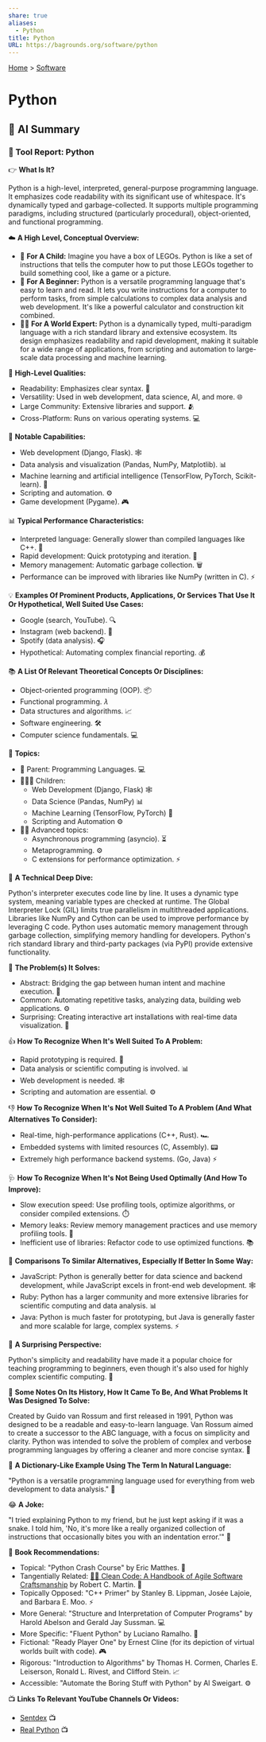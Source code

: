 ```yaml
---
share: true
aliases:
  - Python
title: Python
URL: https://bagrounds.org/software/python
---
```

[Home](../index.md) > [Software](./index.md)  
# Python  
  
## 🤖 AI Summary  
### 🔨 Tool Report: Python  
  
👉 **What Is It?**  
  
Python is a high-level, interpreted, general-purpose programming language. It emphasizes code readability with its significant use of whitespace. It's dynamically typed and garbage-collected. It supports multiple programming paradigms, including structured (particularly procedural), object-oriented, and functional programming.  
  
☁️ **A High Level, Conceptual Overview:**  
  
* 🍼 **For A Child:** Imagine you have a box of LEGOs. Python is like a set of instructions that tells the computer how to put those LEGOs together to build something cool, like a game or a picture.  
* 🏁 **For A Beginner:** Python is a versatile programming language that's easy to learn and read. It lets you write instructions for a computer to perform tasks, from simple calculations to complex data analysis and web development. It's like a powerful calculator and construction kit combined.  
* 🧙‍♂️ **For A World Expert:** Python is a dynamically typed, multi-paradigm language with a rich standard library and extensive ecosystem. Its design emphasizes readability and rapid development, making it suitable for a wide range of applications, from scripting and automation to large-scale data processing and machine learning.  
  
🌟 **High-Level Qualities:**  
  
* Readability: Emphasizes clear syntax. 📖  
* Versatility: Used in web development, data science, AI, and more. 🌐  
* Large Community: Extensive libraries and support. 🫂  
* Cross-Platform: Runs on various operating systems. 💻  
  
🚀 **Notable Capabilities:**  
  
* Web development (Django, Flask). 🕸️  
* Data analysis and visualization (Pandas, NumPy, Matplotlib). 📊  
* Machine learning and artificial intelligence (TensorFlow, PyTorch, Scikit-learn). 🤖  
* Scripting and automation. ⚙️  
* Game development (Pygame). 🎮  
  
📊 **Typical Performance Characteristics:**  
  
* Interpreted language: Generally slower than compiled languages like C++. 🐢  
* Rapid development: Quick prototyping and iteration. 🚀  
* Memory management: Automatic garbage collection. 🗑️  
* Performance can be improved with libraries like NumPy (written in C). ⚡  
  
💡 **Examples Of Prominent Products, Applications, Or Services That Use It Or Hypothetical, Well Suited Use Cases:**  
  
* Google (search, YouTube). 🔍  
* Instagram (web backend). 📸  
* Spotify (data analysis). 🎧  
* Hypothetical: Automating complex financial reporting. 💰  
  
📚 **A List Of Relevant Theoretical Concepts Or Disciplines:**  
  
* Object-oriented programming (OOP). 📦  
* Functional programming. 𝜆  
* Data structures and algorithms. 📈  
* Software engineering. 🛠️  
* Computer science fundamentals. 💻  
  
🌲 **Topics:**  
  
* 👶 Parent: Programming Languages. 💻  
* 👩‍👧‍👦 Children:  
    * Web Development (Django, Flask) 🕸️  
    * Data Science (Pandas, NumPy) 📊  
    * Machine Learning (TensorFlow, PyTorch) 🤖  
    * Scripting and Automation ⚙️  
* 🧙‍♂️ Advanced topics:  
    * Asynchronous programming (asyncio). ⏳  
    * Metaprogramming. ⚙️  
    * C extensions for performance optimization. ⚡  
  
🔬 **A Technical Deep Dive:**  
  
Python's interpreter executes code line by line. It uses a dynamic type system, meaning variable types are checked at runtime. The Global Interpreter Lock (GIL) limits true parallelism in multithreaded applications. Libraries like NumPy and Cython can be used to improve performance by leveraging C code. Python uses automatic memory management through garbage collection, simplifying memory handling for developers. Python's rich standard library and third-party packages (via PyPI) provide extensive functionality.  
  
🧩 **The Problem(s) It Solves:**  
  
* Abstract: Bridging the gap between human intent and machine execution. 🌉  
* Common: Automating repetitive tasks, analyzing data, building web applications. ⚙️  
* Surprising: Creating interactive art installations with real-time data visualization. 🎨  
  
👍 **How To Recognize When It's Well Suited To A Problem:**  
  
* Rapid prototyping is required. 🚀  
* Data analysis or scientific computing is involved. 📊  
* Web development is needed. 🕸️  
* Scripting and automation are essential. ⚙️  
  
👎 **How To Recognize When It's Not Well Suited To A Problem (And What Alternatives To Consider):**  
  
* Real-time, high-performance applications (C++, Rust). 🏎️  
* Embedded systems with limited resources (C, Assembly). 📟  
* Extremely high performance backend systems. (Go, Java) ⚡  
  
🩺 **How To Recognize When It's Not Being Used Optimally (And How To Improve):**  
  
* Slow execution speed: Use profiling tools, optimize algorithms, or consider compiled extensions. ⏱️  
* Memory leaks: Review memory management practices and use memory profiling tools. 🧠  
* Inefficient use of libraries: Refactor code to use optimized functions. 📚  
  
🔄 **Comparisons To Similar Alternatives, Especially If Better In Some Way:**  
  
* JavaScript: Python is generally better for data science and backend development, while JavaScript excels in front-end web development. 🕸️  
* Ruby: Python has a larger community and more extensive libraries for scientific computing and data analysis. 📊  
* Java: Python is much faster for prototyping, but Java is generally faster and more scalable for large, complex systems. ⚡  
  
🤯 **A Surprising Perspective:**  
  
Python's simplicity and readability have made it a popular choice for teaching programming to beginners, even though it's also used for highly complex scientific computing. 🤯  
  
📜 **Some Notes On Its History, How It Came To Be, And What Problems It Was Designed To Solve:**  
  
Created by Guido van Rossum and first released in 1991, Python was designed to be a readable and easy-to-learn language. Van Rossum aimed to create a successor to the ABC language, with a focus on simplicity and clarity. Python was intended to solve the problem of complex and verbose programming languages by offering a cleaner and more concise syntax. 📖  
  
📝 **A Dictionary-Like Example Using The Term In Natural Language:**  
  
"Python is a versatile programming language used for everything from web development to data analysis." 🐍  
  
😂 **A Joke:**  
  
"I tried explaining Python to my friend, but he just kept asking if it was a snake. I told him, 'No, it's more like a really organized collection of instructions that occasionally bites you with an indentation error.'" 🤣  
  
📖 **Book Recommendations:**  
  
* Topical: "Python Crash Course" by Eric Matthes. 🐍  
* Tangentially Related: [🧼💾 Clean Code: A Handbook of Agile Software Craftsmanship](../books/clean-code.md) by Robert C. Martin. 🧹  
* Topically Opposed: "C++ Primer" by Stanley B. Lippman, Josée Lajoie, and Barbara E. Moo. ⚡  
* More General: "Structure and Interpretation of Computer Programs" by Harold Abelson and Gerald Jay Sussman. 💻  
* More Specific: "Fluent Python" by Luciano Ramalho. 📖  
* Fictional: "Ready Player One" by Ernest Cline (for its depiction of virtual worlds built with code). 🎮  
* Rigorous: "Introduction to Algorithms" by Thomas H. Cormen, Charles E. Leiserson, Ronald L. Rivest, and Clifford Stein. 📈  
* Accessible: "Automate the Boring Stuff with Python" by Al Sweigart. ⚙️  
  
📺 **Links To Relevant YouTube Channels Or Videos:**  
  
* [Sentdex](https://www.youtube.com/user/sentdex) 📺  
* [Real Python](https://www.youtube.com/@realpython) 📺  
